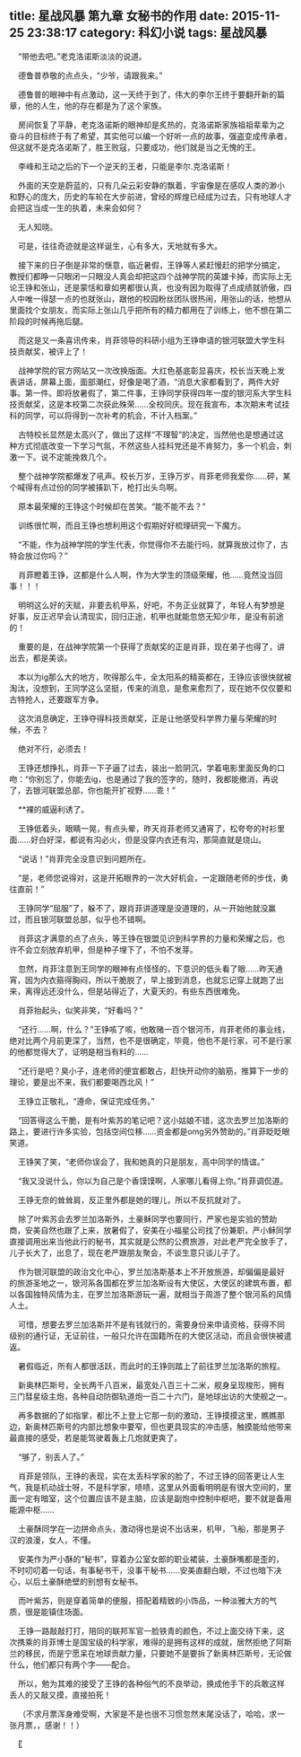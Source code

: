 title: 星战风暴 第九章 女秘书的作用
date: 2015-11-25 23:38:17
category: 科幻小说
tags: 星战风暴
---
&nbsp;&nbsp;&nbsp;&nbsp;“带他去吧。”老克洛诺斯淡淡的说道。

&nbsp;&nbsp;&nbsp;&nbsp;德鲁普恭敬的点点头，“少爷，请跟我来。”

&nbsp;&nbsp;&nbsp;&nbsp;德鲁普的眼神中有点激动，这一天终于到了，伟大的李尔王终于要翻开新的篇章，他的人生，他的存在都是为了这个家族。

&nbsp;&nbsp;&nbsp;&nbsp;房间恢复了平静，老克洛诺斯的眼神却是炙热的，克洛诺斯家族祖祖辈辈为之奋斗的目标终于有了希望，其实他可以编一个好听一点的故事，强盗变成传承者，但这就不是克洛诺斯了，胜王败寇，只要成功，他们就是当之无愧的王。

&nbsp;&nbsp;&nbsp;&nbsp;李峰和王动之后的下一个逆天的王者，只能是李尔.克洛诺斯！

&nbsp;&nbsp;&nbsp;&nbsp;外面的天空是蔚蓝的，只有几朵云彩安静的飘着，宇宙像是在感叹人类的渺小和野心的庞大，历史的车轮在大步前进，曾经的辉煌已经成为过去，只有地球人才会把这当成一生的执着，未来会如何？

&nbsp;&nbsp;&nbsp;&nbsp;无人知晓。

&nbsp;&nbsp;&nbsp;&nbsp;可是，往往奇迹就是这样诞生，心有多大，天地就有多大。

&nbsp;&nbsp;&nbsp;&nbsp;接下来的日子倒是非常的惬意，临近暑假，王铮等人紧赶慢赶的把学分搞定，教授们都睁一只眼闭一只眼没人真会却把这四个战神学院的英雄卡掉，而实际上无论王铮和张山，还是蒙恬和章如男都很认真，也没有因为取得了点成绩就骄傲，四人中唯一得瑟一点的也就张山，跟他的校园粉丝团队很热闹，用张山的话，他想从里面找个女朋友，而实际上张山几乎把所有的精力都用在了训练上，他不想在第二阶段的时候再拖后腿。

&nbsp;&nbsp;&nbsp;&nbsp;而这是又一条喜讯传来，肖菲领导的科研小组为王铮申请的银河联盟大学生科技贡献奖，被评上了！

&nbsp;&nbsp;&nbsp;&nbsp;战神学院的官方网站又一次改换版面。大红色基底彰显喜庆，校长当天晚上发表讲话，屏幕上面，面部潮红，好像是喝了酒，“消息大家都看到了，两件大好事。第一件。即将放暑假了，第二件事，王铮同学获得四年一度的银河系大学生科技贡献奖，这是本校第二次获此殊荣……全校同庆。现在我宣布，本次期末考试挂科的同学，可以将得到一次补考的机会，不计入档案。”

&nbsp;&nbsp;&nbsp;&nbsp;古特校长显然是太高兴了，做出了这样“不理智”的决定，当然他也是想通过这种方式彻底改变一下学习气氛，不然这些人挂科党还是不肯努力，多一个机会，刺激一下。说不定能挽救几个。

&nbsp;&nbsp;&nbsp;&nbsp;整个战神学院都爆发了吼声。校长万岁，王铮万岁，肖菲老师我爱你……砰，某个喊得有点过份的同学被揍趴下，枪打出头鸟啊。

&nbsp;&nbsp;&nbsp;&nbsp;原本最荣耀的王铮这个时候却在苦笑。“能不能不去？”

&nbsp;&nbsp;&nbsp;&nbsp;训练很忙啊，而且王铮也想利用这个假期好好梳理研究一下魔方。

&nbsp;&nbsp;&nbsp;&nbsp;“不能，作为战神学院的学生代表，你觉得你不去能行吗，就算我放过你了，古特会放过你吗？”

&nbsp;&nbsp;&nbsp;&nbsp;肖菲瞪着王铮，这都是什么人啊，作为大学生的顶级荣耀，他……竟然没当回事！！！

&nbsp;&nbsp;&nbsp;&nbsp;明明这么好的天赋，非要去机甲系，好吧，不务正业就算了，年轻人有梦想是好事，反正迟早会认清现实，回归正途，机甲也就能忽悠无知少年，是没有前途的！

&nbsp;&nbsp;&nbsp;&nbsp;重要的是，在战神学院第一个获得了贡献奖的正是肖菲，现在弟子也得了，讲出去，都是美谈。

&nbsp;&nbsp;&nbsp;&nbsp;本以为ig那么大的地方，吹得那么牛，全太阳系的精英都在，王铮应该很快就被淘汰，没想到，王同学这么坚挺，传来的消息，是愈来愈烈了，现在她不仅仅要和古特抢人，还要跟军方争。

&nbsp;&nbsp;&nbsp;&nbsp;这次消息确定，王铮夺得科技贡献奖，正是让他感受科学界力量与荣耀的时候，不去？

&nbsp;&nbsp;&nbsp;&nbsp;绝对不行，必须去！

&nbsp;&nbsp;&nbsp;&nbsp;王铮还想挣扎，肖菲一下子逼了过去，装出一脸阴沉，学着电影里面反角的口吻：“你别忘了，你能去ig，也是通过了我的签字的，随时，我都能撤消，再说了，去银河联盟总部，你也能开扩视野……乖！”

&nbsp;&nbsp;&nbsp;&nbsp;**裸的威逼利诱了。

&nbsp;&nbsp;&nbsp;&nbsp;王铮低着头，眼睛一晃，有点头晕，昨天肖菲老师又通宵了，松夸夸的衬衫里面……好白好深，都说有沟必火，但是没穿内衣还有沟，那简直就是烧山。

&nbsp;&nbsp;&nbsp;&nbsp;“说话！”肖菲完全没意识到问题所在。

&nbsp;&nbsp;&nbsp;&nbsp;“是，老师您说得对，这是开拓眼界的一次大好机会，一定跟随老师的步伐，勇往直前！”

&nbsp;&nbsp;&nbsp;&nbsp;王铮同学“屈服”了，躲不了，跟肖菲讲道理是没道理的，从一开始他就没赢过，而且银河联盟总部，似乎也不错啊。

&nbsp;&nbsp;&nbsp;&nbsp;肖菲这才满意的点了点头，等王铮在银盟见识到科学界的力量和荣耀之后，也许不会立刻放弃机甲，但是种子埋下了，不怕不发芽。

&nbsp;&nbsp;&nbsp;&nbsp;忽然，肖菲注意到王同学的眼神有点怪怪的，下意识的低头看了眼……昨天通宵，因为内衣箍得胸闷，所以干脆脱了，早上接到消息，也就忘记穿上就跑了出来，离得远还没什么，但是站得近了，大夏天的，有些东西很难免。

&nbsp;&nbsp;&nbsp;&nbsp;肖菲抬起头，似笑非笑，“好看吗？”

&nbsp;&nbsp;&nbsp;&nbsp;“还行……啊，什么？”王铮咳了咳，他敢赌一百个银河币，肖菲老师的事业线，绝对比两个月前更深了，当然，也不是很确定，毕竟，他也不是行家，可不是行家的他都觉得大了，证明是相当有料的……

&nbsp;&nbsp;&nbsp;&nbsp;“还行是吧？臭小子，连老师的便宜都敢占，赶快开动你的脑筋，推算下一步的理论，要是出不来，我们都要喝西北风！”

&nbsp;&nbsp;&nbsp;&nbsp;王铮立正敬礼，“遵命，保证完成任务。”

&nbsp;&nbsp;&nbsp;&nbsp;“回答得这么干脆，是有叶紫苏的笔记吧？这小姑娘不错，这次去罗兰加洛斯的路上，要进行许多实验，包括空间位移……资金都是omg另外赞助的。”肖菲眨眨眼笑道。

&nbsp;&nbsp;&nbsp;&nbsp;王铮笑了笑，“老师你误会了，我和她真的只是朋友，高中同学的情谊。”

&nbsp;&nbsp;&nbsp;&nbsp;“我又没说什么，你以为自己是个香馍馍啊，人家哪儿看得上你。”肖菲调侃道。

&nbsp;&nbsp;&nbsp;&nbsp;王铮无奈的耸耸肩，反正里外都是她的理儿，所以不反抗就对了。

&nbsp;&nbsp;&nbsp;&nbsp;除了叶紫苏会去罗兰加洛斯外，土豪稣同学也要同行，严家也是实验的赞助商，安美自然也跟了上来，放暑假了，安美在小福星公司找了份兼职，严小稣同学直接调用出来当他此行的秘书，其实就是公然的公费旅游，对此老严完全放手了，儿子长大了，出息了，现在老严跟朋友聚会，不谈生意只谈儿子了。

&nbsp;&nbsp;&nbsp;&nbsp;作为银河联盟的政治文化中心，罗兰加洛斯基本上不开放旅游，却偏偏是最好的旅游圣地之一，银河系各国都在罗兰加洛斯设有大使区，大使区的建筑布置，都以各国独特风情为主，在罗兰加洛斯游玩一遍，就相当于周游了整个银河系的风情人土。

&nbsp;&nbsp;&nbsp;&nbsp;可惜，想要去罗兰加洛斯并不是有钱就行的，需要身份来申请资格，获得不同级别的通行证，无证前往，一般只允许在国籍所在的大使区活动，而且会很快被遣返。

&nbsp;&nbsp;&nbsp;&nbsp;暑假临近，所有人都很活跃，而此时的王铮则踏上了前往罗兰加洛斯的旅程。

&nbsp;&nbsp;&nbsp;&nbsp;新奥林匹斯号，全长两千八百米，最宽处八百三十二米，舰身呈现梭形，拥有三门彗星级主炮，各种自动防御轨道炮一百二十六门，是地球出访的大使舰之一。

&nbsp;&nbsp;&nbsp;&nbsp;再多数据的了如指掌，都比不上登上它那一刻的激动，王铮摸摸这里，瞧瞧那边，新奥林匹斯号的内部比想象中要窄，但也更具现实的冲击感，触摸能给他带来最直接的感受，若是能驾驶着轰上几炮就更爽了。

&nbsp;&nbsp;&nbsp;&nbsp;“够了，别丢人了。”

&nbsp;&nbsp;&nbsp;&nbsp;肖菲是领队，王铮的表现，实在太丢科学家的脸了，不过王铮的回答更让人生气，我是机动战士呀，不是科学家，啧啧，这里从外面看明明是有很大空间的，里面一定有暗室，这个位置应该不是主脑，应该是副炮中控制中枢吧，要不就是备用能源中枢……

&nbsp;&nbsp;&nbsp;&nbsp;土豪酥同学在一边拼命点头，激动得也是说不出话来，机甲，飞船，那是男子汉的浪漫，女人，不懂。

&nbsp;&nbsp;&nbsp;&nbsp;安美作为严小酥的“秘书”，穿着办公室女郎的职业裙装，土豪酥嘴都是歪的，不时叨叨着一句话，有事秘书干，没事干秘书……安美直翻白眼，不过也暗下决心，以后土豪酥绝壁的别想有女秘书。

&nbsp;&nbsp;&nbsp;&nbsp;而叶紫苏，则是穿着简单的便服，搭配着精致的小饰品，一种淡雅大方的气质，很是能镇住场面。

&nbsp;&nbsp;&nbsp;&nbsp;王铮一路敲敲打打，陪同的联邦军官一脸铁青的颜色，不过上面交待下来，这次携乘的肖菲博士是国宝级的科学家，难得的是拥有这样的成就，居然拒绝了阿斯兰的移民，而是宁愿呆在地球贡献力量，只要她不是要拆了新奥林匹斯号，无论做什么，他们都只有两个字——配合。

&nbsp;&nbsp;&nbsp;&nbsp;所以，勉为其难的接受了王铮的各种俗气的不良举动，换成他手下的兵敢这样丢人的又敲又摸，直接拍死！

&nbsp;&nbsp;&nbsp;&nbsp;（不求月票浑身难受啊，大家是不是也很不习惯忽然末尾没话了，哈哈，求一张月票，，感谢！！）

&nbsp;&nbsp;&nbsp;&nbsp;〖